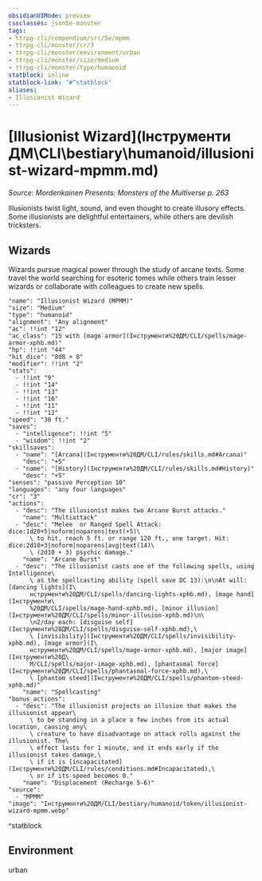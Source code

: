 ```yaml
---
obsidianUIMode: preview
cssclasses: json5e-monster
tags:
- ttrpg-cli/compendium/src/5e/mpmm
- ttrpg-cli/monster/cr/3
- ttrpg-cli/monster/environment/urban
- ttrpg-cli/monster/size/medium
- ttrpg-cli/monster/type/humanoid
statblock: inline
statblock-link: "#^statblock"
aliases:
- Illusionist Wizard
---
```

# [Illusionist Wizard](Інструменти ДМ\CLI\bestiary\humanoid/illusionist-wizard-mpmm.md)
*Source: Mordenkainen Presents: Monsters of the Multiverse p. 263*  

Illusionists twist light, sound, and even thought to create illusory effects. Some illusionists are delightful entertainers, while others are devilish tricksters.

## Wizards

Wizards pursue magical power through the study of arcane texts. Some travel the world searching for esoteric tomes while others train lesser wizards or collaborate with colleagues to create new spells.

```statblock
"name": "Illusionist Wizard (MPMM)"
"size": "Medium"
"type": "humanoid"
"alignment": "Any alignment"
"ac": !!int "12"
"ac_class": "15 with [mage armor](Інструменти%20ДМ/CLI/spells/mage-armor-xphb.md)"
"hp": !!int "44"
"hit_dice": "8d8 + 8"
"modifier": !!int "2"
"stats":
  - !!int "9"
  - !!int "14"
  - !!int "13"
  - !!int "16"
  - !!int "11"
  - !!int "12"
"speed": "30 ft."
"saves":
  - "intelligence": !!int "5"
  - "wisdom": !!int "2"
"skillsaves":
  - "name": "[Arcana](Інструменти%20ДМ/CLI/rules/skills.md#Arcana)"
    "desc": "+5"
  - "name": "[History](Інструменти%20ДМ/CLI/rules/skills.md#History)"
    "desc": "+5"
"senses": "passive Perception 10"
"languages": "any four languages"
"cr": "3"
"actions":
  - "desc": "The illusionist makes two Arcane Burst attacks."
    "name": "Multiattack"
  - "desc": "Melee  or Ranged Spell Attack: dice:1d20+5|noform|noparens|text(+5)\
      \ to hit, reach 5 ft. or range 120 ft., one target. Hit: dice:2d10+3|noform|noparens|avg|text(14)\
      \ (2d10 + 3) psychic damage."
    "name": "Arcane Burst"
  - "desc": "The illusionist casts one of the following spells, using Intelligence\
      \ as the spellcasting ability (spell save DC 13):\n\nAt will: [dancing lights](І\
      нструменти%20ДМ/CLI/spells/dancing-lights-xphb.md), [mage hand](Інструменти\
      %20ДМ/CLI/spells/mage-hand-xphb.md), [minor illusion](Інструменти%20ДМ/CLI/spells/minor-illusion-xphb.md)\n\
      \n2/day each: [disguise self](Інструменти%20ДМ/CLI/spells/disguise-self-xphb.md),\
      \ [invisibility](Інструменти%20ДМ/CLI/spells/invisibility-xphb.md), [mage armor](І\
      нструменти%20ДМ/CLI/spells/mage-armor-xphb.md), [major image](Інструменти%20Д\
      М/CLI/spells/major-image-xphb.md), [phantasmal force](Інструменти%20ДМ/CLI/spells/phantasmal-force-xphb.md),\
      \ [phantom steed](Інструменти%20ДМ/CLI/spells/phantom-steed-xphb.md)"
    "name": "Spellcasting"
"bonus_actions":
  - "desc": "The illusionist projects an illusion that makes the illusionist appear\
      \ to be standing in a place a few inches from its actual location, causing any\
      \ creature to have disadvantage on attack rolls against the illusionist. The\
      \ effect lasts for 1 minute, and it ends early if the illusionist takes damage,\
      \ if it is [incapacitated](Інструменти%20ДМ/CLI/rules/conditions.md#Incapacitated),\
      \ or if its speed becomes 0."
    "name": "Displacement (Recharge 5-6)"
"source":
  - "MPMM"
"image": "Інструменти%20ДМ/CLI/bestiary/humanoid/token/illusionist-wizard-mpmm.webp"
```
^statblock

## Environment

urban